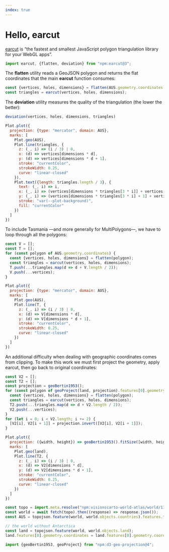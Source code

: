 ```yaml
---
index: true
---
```


# Hello, earcut

[earcut](https://github.com/mapbox/earcut/) is “the fastest and smallest JavaScript polygon triangulation library for your WebGL apps”.

```js echo
import earcut, {flatten, deviation} from "npm:earcut@3";
```

The **flatten** utility reads a GeoJSON polygon and returns the flat coordinates that the main **earcut** function consumes:

```js echo
const {vertices, holes, dimensions} = flatten(AUS.geometry.coordinates[0]);
const triangles = earcut(vertices, holes, dimensions);
```

The **deviation** utility measures the quality of the triangulation (the lower the better):

```js echo
deviation(vertices, holes, dimensions, triangles)
```


```js
Plot.plot({
  projection: {type: "mercator", domain: AUS},
  marks: [
    Plot.geo(AUS),
    Plot.line(triangles, {
      z: (_, i) => (i / 3) | 0,
      x: (d) => vertices[dimensions * d],
      y: (d) => vertices[dimensions * d + 1],
      stroke: "currentColor",
      strokeWidth: 0.25,
      curve: "linear-closed"
    }),
    Plot.text({length: triangles.length / 3}, {
      text: (_, i) => i,
      x: (_, i) => (vertices[dimensions * triangles[3 * i]] + vertices[dimensions * triangles[3 * i + 1]] + vertices[dimensions * triangles[3 * i + 2]]) / 3,
      y: (_, i) => (vertices[dimensions * triangles[3 * i] + 1] + vertices[dimensions * triangles[3 * i + 1] + 1] + vertices[dimensions * triangles[3 * i + 2] + 1]) / 3,
      stroke: "var(--plot-background)",
      fill: "currentColor"
    })
  ]
})
```

To include Tasmania —and more generally for MultiPolygons—, we have to loop through all the polygons:

```js echo
const V = [];
const T = [];
for (const polygon of AUS.geometry.coordinates) {
  const {vertices, holes, dimensions} = flatten(polygon);
  const triangles = earcut(vertices, holes, dimensions);
  T.push(...triangles.map(d => d + V.length / 2));
  V.push(...vertices);
}
```

```js
Plot.plot({
  projection: {type: "mercator", domain: AUS},
  marks: [
    Plot.geo(AUS),
    Plot.line(T, {
      z: (_, i) => (i / 3) | 0,
      x: (d) => V[dimensions * d],
      y: (d) => V[dimensions * d + 1],
      stroke: "currentColor",
      strokeWidth: 0.25,
      curve: "linear-closed"
    })
  ]
})
```

An additional difficulty when dealing with geographic coordinates comes from clipping. To make this work we must first project the geometry, apply earcut, then go back to original coordinates:

```js echo
const V2 = [];
const T2 = [];
const projection = geoBertin1953();
for (const polygon of geoProject(land, projection).features[0].geometry.coordinates) {
  const {vertices, holes, dimensions} = flatten(polygon);
  const triangles = earcut(vertices, holes, dimensions);
  T2.push(...triangles.map(d => d + V2.length / 2));
  V2.push(...vertices);
}
for (let i = 0; i < V2.length; i += 2) {
  [V2[i], V2[i + 1]] = projection.invert([V2[i], V2[i + 1]]);
}
```

```js
Plot.plot({
  projection: ({width, height}) => geoBertin1953().fitSize([width, height], {type:"Sphere"}),
  marks: [
    Plot.geo(land),
    Plot.line(T2, {
      z: (_, i) => (i / 3) | 0,
      x: (d) => V2[dimensions * d],
      y: (d) => V2[dimensions * d + 1],
      stroke: "currentColor",
      strokeWidth: 0.25,
      curve: "linear-closed"
    })
  ]
})
```

```js echo
const topo = import.meta.resolve("npm:visionscarto-world-atlas/world/110m.json");
const world = await fetch(topo).then((response) => response.json());
const AUS = topojson.feature(world, world.objects.countries).features.find(d => d.properties.name === "Australia");

// the world without Antarctica
const land = topojson.feature(world, world.objects.land);
land.features[0].geometry.coordinates = land.features[0].geometry.coordinates.filter((d) => d[0][0][1] > -78);
```

```js echo
import {geoBertin1953, geoProject} from "npm:d3-geo-projection@4";
```
